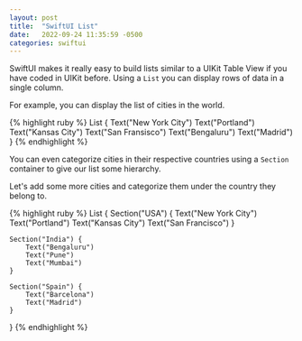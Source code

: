 ```yaml
---
layout: post
title:  "SwiftUI List"
date:   2022-09-24 11:35:59 -0500
categories: swiftui
---
```

SwiftUI makes it really easy to build lists similar to a UIKit Table View if you have coded in UIKit before.
Using a `List` you can display rows of data in a single column.

For example, you can display the list of cities in the world.

{% highlight ruby %}
List {
    Text("New York City")
    Text("Portland")
    Text("Kansas City")
    Text("San Fransisco")
    Text("Bengaluru")
    Text("Madrid")
}
{% endhighlight %}

You can even categorize cities in their respective countries using a `Section` container to give our list some
hierarchy.

Let's add some more cities and categorize them under the country they belong to.

{% highlight ruby %}
List {
    Section("USA") {
        Text("New York City")
        Text("Portland")
        Text("Kansas City")
        Text("San Francisco")
    }

    Section("India") {
        Text("Bengaluru")
        Text("Pune")
        Text("Mumbai")
    }

    Section("Spain") {
        Text("Barcelona")
        Text("Madrid")
    }
}
{% endhighlight %}
